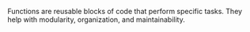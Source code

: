 Functions are reusable blocks of code that perform specific tasks. They help with modularity, organization, and maintainability.